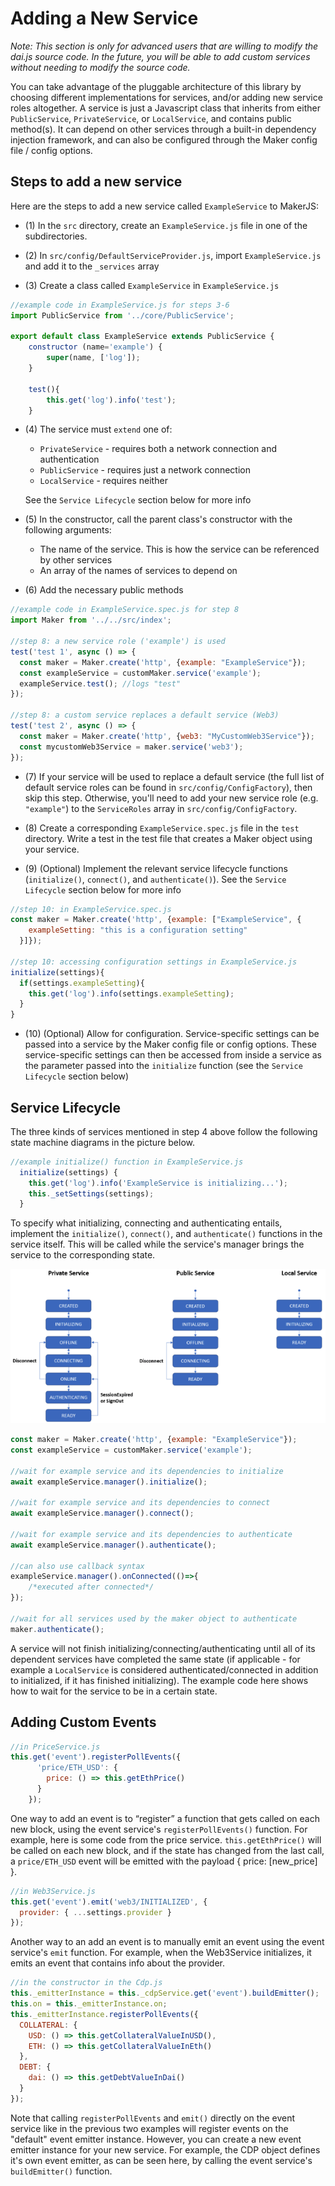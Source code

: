 # Adding a New Service

*Note: This section is only for advanced users that are willing to modify the dai.js source code.  In the future, you will be able to add custom services without needing to modify the source code.*

You can take advantage of the pluggable architecture of this library by choosing different implementations for services, and/or adding new service roles altogether.  A service is just a Javascript class that inherits from either `PublicService`, `PrivateService`, or `LocalService`, and contains public method(s).  It can depend on other services through a built-in dependency injection framework, and can also be configured through the Maker config file / config options.

## Steps to add a new service

Here are the steps to add a new service called `ExampleService` to MakerJS:

* (1) In the `src` directory, create an `ExampleService.js` file in one of the subdirectories.

* (2) In `src/config/DefaultServiceProvider.js`, import `ExampleService.js` and add it to the `_services` array

* (3) Create a class called `ExampleService` in `ExampleService.js`

```javascript
//example code in ExampleService.js for steps 3-6
import PublicService from '../core/PublicService';

export default class ExampleService extends PublicService {
	constructor (name='example') {
		super(name, ['log']);
	}

	test(){
		this.get('log').info('test');
	}
```

* (4) The service must `extend` one of:
	* `PrivateService` - requires both a network connection and authentication
	* `PublicService` - requires just a network connection
	* `LocalService` - requires neither

	See the `Service Lifecycle` section below for more info

* (5) In the constructor, call the parent class's constructor with the following arguments:
	* The name of the service.  This is how the service can be referenced by other services
	* An array of the names of services to depend on

* (6) Add the necessary public methods

```javascript
//example code in ExampleService.spec.js for step 8
import Maker from '../../src/index';

//step 8: a new service role ('example') is used
test('test 1', async () => {
  const maker = Maker.create('http', {example: "ExampleService"});
  const exampleService = customMaker.service('example');
  exampleService.test(); //logs "test"
});

//step 8: a custom service replaces a default service (Web3)
test('test 2', async () => {
  const maker = Maker.create('http', {web3: "MyCustomWeb3Service"});
  const mycustomWeb3Service = maker.service('web3');
});
```

* (7) If your service will be used to replace a default service (the full list of default service roles can be found in `src/config/ConfigFactory`),  then skip this step.  Otherwise, you'll need to add your new service role (e.g. `"example"`) to the `ServiceRoles` array in `src/config/ConfigFactory`.

* (8) Create a corresponding `ExampleService.spec.js` file in the `test` directory.  Write a test in the test file that creates a Maker object using your service.

* (9) (Optional) Implement the relevant service lifecycle functions (`initialize()`, `connect()`, and `authenticate()`).  See the `Service Lifecycle` section below for more info

```javascript
//step 10: in ExampleService.spec.js
const maker = Maker.create('http', {example: ["ExampleService", {
    exampleSetting: "this is a configuration setting"
  }]});

//step 10: accessing configuration settings in ExampleService.js
initialize(settings){
  if(settings.exampleSetting){
    this.get('log').info(settings.exampleSetting);
  }
}
```

* (10) (Optional) Allow for configuration.  Service-specific settings can be passed into a service by the Maker config file or config options.  These service-specific settings can then be accessed from inside a service as the parameter passed into the `initialize` function (see the `Service Lifecycle` section below)

## Service Lifecycle
The three kinds of services mentioned in step 4 above follow the following state machine diagrams in the picture below.

```javascript
//example initialize() function in ExampleService.js
  initialize(settings) {
    this.get('log').info('ExampleService is initializing...');
    this._setSettings(settings);
  }
```

To specify what initializing, connecting and authenticating entails, implement the `initialize()`, `connect()`, and `authenticate()` functions in the service itself.  This will be called while the service's manager brings the service to the corresponding state.

![alt text](../images/statemachine.png)

```javascript
const maker = Maker.create('http', {example: "ExampleService"});
const exampleService = customMaker.service('example');

//wait for example service and its dependencies to initialize
await exampleService.manager().initialize();

//wait for example service and its dependencies to connect
await exampleService.manager().connect();

//wait for example service and its dependencies to authenticate
await exampleService.manager().authenticate();

//can also use callback syntax
exampleService.manager().onConnected(()=>{
	/*executed after connected*/
});

//wait for all services used by the maker object to authenticate
maker.authenticate();
```

A service will not finish initializing/connecting/authenticating until all of its dependent services have completed the same state (if applicable - for example a `LocalService` is considered authenticated/connected in addition to initialized, if it has finished initializing).  The example code here shows how to wait for the service to be in a certain state.

## Adding Custom Events

```javascript
//in PriceService.js
this.get('event').registerPollEvents({
      'price/ETH_USD': {
        price: () => this.getEthPrice()
      }
    });
```

One way to add an event is to “register” a function that gets called on each new block, using the event service's `registerPollEvents()` function.  For example, here is some code from the price service.
`this.getEthPrice()` will be called on each new block, and if the state has changed from the last call, a `price/ETH_USD` event will be emitted with the payload { price: [new_price] }.

```javascript
//in Web3Service.js
this.get('event').emit('web3/INITIALIZED', {
  provider: { ...settings.provider }
});
```

Another way to an add an event is to manually emit an event using the event service's `emit` function.  For example, when the Web3Service initializes, it emits an event that contains info about the provider.

```javascript
//in the constructor in the Cdp.js
this._emitterInstance = this._cdpService.get('event').buildEmitter();
this.on = this._emitterInstance.on;
this._emitterInstance.registerPollEvents({
  COLLATERAL: {
    USD: () => this.getCollateralValueInUSD(),
    ETH: () => this.getCollateralValueInEth()
  },
  DEBT: {
    dai: () => this.getDebtValueInDai()
  }
});
```

Note that calling `registerPollEvents` and `emit()` directly on the event service like in the previous two examples will register events on the "default" event emitter instance.  However, you can create a new event emitter instance for your new service.  For example, the CDP object defines it's own event emitter, as can be seen here, by calling the event service's `buildEmitter()` function.
